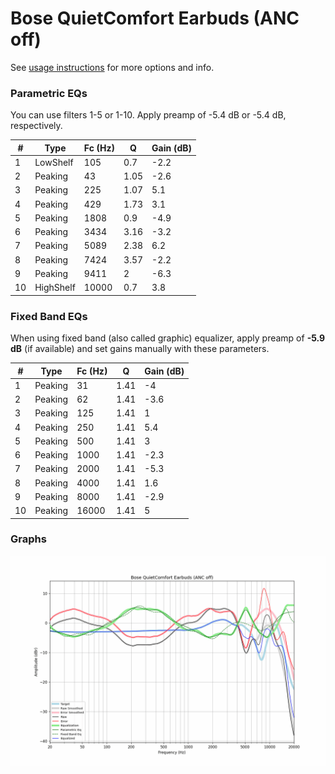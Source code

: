 # Bose QuietComfort Earbuds (ANC off)
See [usage instructions](https://github.com/jaakkopasanen/AutoEq#usage) for more options and info.

### Parametric EQs
You can use filters 1-5 or 1-10. Apply preamp of -5.4 dB or -5.4 dB, respectively.

|   # | Type      |   Fc (Hz) |    Q |   Gain (dB) |
|-----|-----------|-----------|------|-------------|
|   1 | LowShelf  |       105 | 0.7  |        -2.2 |
|   2 | Peaking   |        43 | 1.05 |        -2.6 |
|   3 | Peaking   |       225 | 1.07 |         5.1 |
|   4 | Peaking   |       429 | 1.73 |         3.1 |
|   5 | Peaking   |      1808 | 0.9  |        -4.9 |
|   6 | Peaking   |      3434 | 3.16 |        -3.2 |
|   7 | Peaking   |      5089 | 2.38 |         6.2 |
|   8 | Peaking   |      7424 | 3.57 |        -2.2 |
|   9 | Peaking   |      9411 | 2    |        -6.3 |
|  10 | HighShelf |     10000 | 0.7  |         3.8 |

### Fixed Band EQs
When using fixed band (also called graphic) equalizer, apply preamp of **-5.9 dB** (if available) and set gains manually with these parameters.

|   # | Type    |   Fc (Hz) |    Q |   Gain (dB) |
|-----|---------|-----------|------|-------------|
|   1 | Peaking |        31 | 1.41 |        -4   |
|   2 | Peaking |        62 | 1.41 |        -3.6 |
|   3 | Peaking |       125 | 1.41 |         1   |
|   4 | Peaking |       250 | 1.41 |         5.4 |
|   5 | Peaking |       500 | 1.41 |         3   |
|   6 | Peaking |      1000 | 1.41 |        -2.3 |
|   7 | Peaking |      2000 | 1.41 |        -5.3 |
|   8 | Peaking |      4000 | 1.41 |         1.6 |
|   9 | Peaking |      8000 | 1.41 |        -2.9 |
|  10 | Peaking |     16000 | 1.41 |         5   |

### Graphs
![](./Bose%20QuietComfort%20Earbuds%20(ANC%20off).png)
